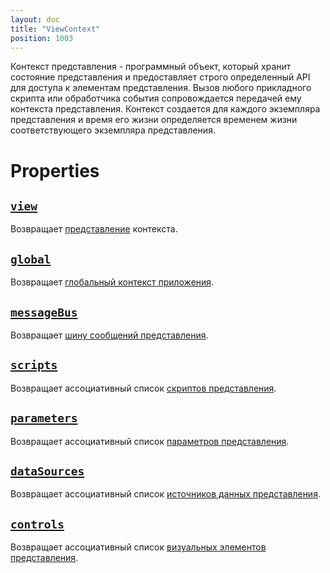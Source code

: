```yaml
---
layout: doc
title: "ViewContext"
position: 1003
---
```


Контекст представления - программный объект, который хранит состояние представления и предоставляет
строго определенный API для доступа к элементам представления. Вызов любого прикладного скрипта или
обработчика события сопровождается передачей ему контекста представления. Контекст создается для
каждого экземпляра представления и время его жизни определяется временем жизни соответствующего
экземпляра представления.

# Properties

## [`view`](ViewContext.view/)

Возвращает [представление](../View/) контекста.

## [`global`](ViewContext.global/)

Возвращает [глобальный контекст приложения](../GlobalContext/).

## [`messageBus`](ViewContext.messageBus/)

Возвращает [шину сообщений представления](../MessageBus/).

## [`scripts`](ViewContext.scripts/)

Возвращает ассоциативный список [скриптов представления](../Script/).

## [`parameters`](ViewContext.parameters/)

Возвращает ассоциативный список [параметров представления](../Parameters/).

## [`dataSources`](ViewContext.dataSources/)

Возвращает ассоциативный список [источников данных представления](../../DataSources/BaseDataSource/).

## [`controls`](ViewContext.controls/)

Возвращает ассоциативный список [визуальных элементов представления](../Element/).
